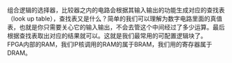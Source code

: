 组合逻辑的选择器，比较器之内的电路会根据其输入输出的功能生成对应的查找表（look up table），查找表又是什么？简单的我们可以理解为数字电路里面的真值表，也就是你只需要关心它的输入输出，不会去管这个中间经过了多少运算。最后根据查找表取出对应的结果就可以。这就是我们最常用的可配置逻辑块了。  
FPGA内部的RAM，我们IP核调用的RAM的属于BRAM，我们用的寄存器属于DRAM。
